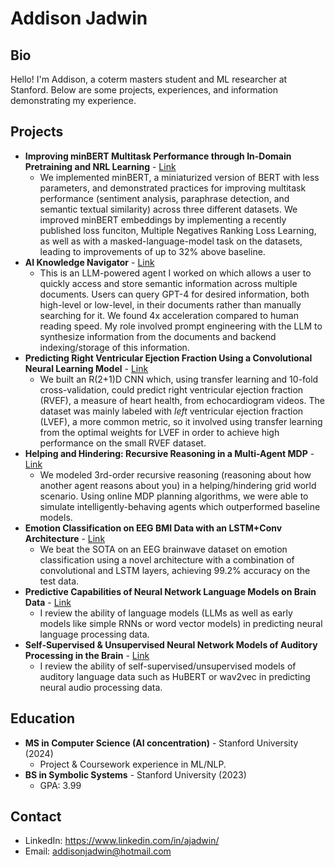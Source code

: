 # Addison Jadwin

## Bio
Hello! I'm Addison, a coterm masters student and ML researcher at Stanford. Below are some projects, experiences, and information demonstrating my experience.

## Projects
- **Improving minBERT Multitask Performance through In-Domain Pretraining and NRL Learning** - [Link](https://www.researchgate.net/publication/369901299_Improving_minBERT_Performance_on_Multiple_Tasks_through_In-domain_Pretraining_Negatives_Ranking_Loss_Learning_and_Hyperparameter_Optimization)
  - We implemented minBERT, a miniaturized version of BERT with less parameters, and demonstrated practices for improving multitask performance (sentiment analysis, paraphrase detection, and semantic textual similarity) across three different datasets. We improved minBERT embeddings by implementing a recently published loss funciton, Multiple Negatives Ranking Loss Learning, as well as with a masked-language-model task on the datasets, leading to improvements of up to 32% above baseline. 
- **AI Knowledge Navigator** - [Link](https://drive.google.com/file/d/120SoBaiETh0RUfio6yt_QHUd-CKgPBZM/view)
  - This is an LLM-powered agent I worked on which allows a user to quickly access and store semantic information across multiple documents. Users can query GPT-4 for desired information, both high-level or low-level, in their documents rather than manually searching for it. We found 4x acceleration compared to human reading speed. My role involved prompt engineering with the LLM to synthesize information from the documents and  backend indexing/storage of this information.
- **Predicting Right Ventricular Ejection Fraction Using a Convolutional Neural Learning Model** - [Link](http://dx.doi.org/10.13140/RG.2.2.22407.68007)
  - We built an R(2+1)D CNN which, using transfer learning and 10-fold cross-validation, could predict right ventricular ejection fraction (RVEF), a measure of heart health, from echocardiogram videos. The dataset was mainly labeled with *left* ventricular ejection fraction (LVEF), a more common metric, so it involved using transfer learning from the optimal weights for LVEF in order to achieve high performance on the small RVEF dataset.
- **Helping and Hindering: Recursive Reasoning in a Multi-Agent MDP** - [Link](https://www.researchgate.net/publication/369901489_Helping_and_Hindering_Recursive_Reasoning_in_a_Multi-Agent_MDP)
  - We modeled 3rd-order recursive reasoning (reasoning about how another agent reasons about you) in a helping/hindering grid world scenario. Using online MDP planning algorithms, we were able to simulate intelligently-behaving agents which outperformed baseline models.
- **Emotion Classification on EEG BMI Data with an LSTM+Conv Architecture** - [Link](https://drive.google.com/file/d/1Xu2JApRhIVjK-7Tp3H4m9KAKj7qv11nb/view?usp=sharing)
  - We beat the SOTA on an EEG brainwave dataset on emotion classification using a novel architecture with a combination of convolutional and LSTM layers, achieving 99.2% accuracy on the test data.
- **Predictive Capabilities of Neural Network Language Models on Brain Data** - [Link](https://drive.google.com/file/d/1r3z0lM2dEEdqnnj3czdZkAnxVQou9zzr/view?usp=sharing)
  - I review the ability of language models (LLMs as well as early models like simple RNNs or word vector models) in predicting neural language processing data.
- **Self-Supervised & Unsupervised Neural Network Models of Auditory Processing in the Brain** - [Link](https://drive.google.com/file/d/1IxNdWHx69o_WgO0u4hRTnySVnehMEsp9/view?usp=sharing)
  - I review the ability of self-supervised/unsupervised models of auditory language data such as HuBERT or wav2vec in predicting neural audio processing data. 



## Education
- **MS in Computer Science (AI concentration)** - Stanford University (2024)
  - Project & Coursework experience in ML/NLP.
- **BS in Symbolic Systems** - Stanford University (2023)
  - GPA: 3.99
 
## Contact
- LinkedIn: https://www.linkedin.com/in/ajadwin/
- Email: addisonjadwin@hotmail.com

<!--
## Work Experience
- **Machine Learning Intern** - NIO (Jun - Sep 2023)
  - I built large transformer/autoencoder models to predict anomalous behavior in a dataset of unlabeled software log files. To do this, I leveraged insights from recently published papers in additioning to developing my own architecture and data processing pipeline.
- **Research Assistant** - Causality in Cognition Lab (Dec 2020 - Present)
  - I've led a long-term research project at Stanford aimed at building computational models to predict human decision-making in experiments related to causal responsibility judgments. To do this, I've worked with Bayesian regression models and linear mixed-effects models in R.
- **Software Engineering Intern** - Managed Discovery ( 2020 - Present)
  - I've led a long-term research project at Stanford aimed at building computational models to predict human decision-making in experiments related to causal responsibility judgments. To do this, I've worked with Bayesian regression models and linear mixed-effects models in R.

## Skills
- Programming Languages: [List of programming languages you're proficient in]
- Tools & Technologies: [List of tools, frameworks, libraries, etc. you're experienced with]
- Other Skills: [Any other relevant skills]
-->




<!--
**addisonjadwin/addisonjadwin** is a ✨ _special_ ✨ repository because its `README.md` (this file) appears on your GitHub profile.

Here are some ideas to get you started:

- 🔭 I’m currently working on ...
- 🌱 I’m currently learning ...
- 👯 I’m looking to collaborate on ...
- 🤔 I’m looking for help with ...
- 💬 Ask me about ...
- 📫 How to reach me: ...
- 😄 Pronouns: ...
- ⚡ Fun fact: ...
-->
